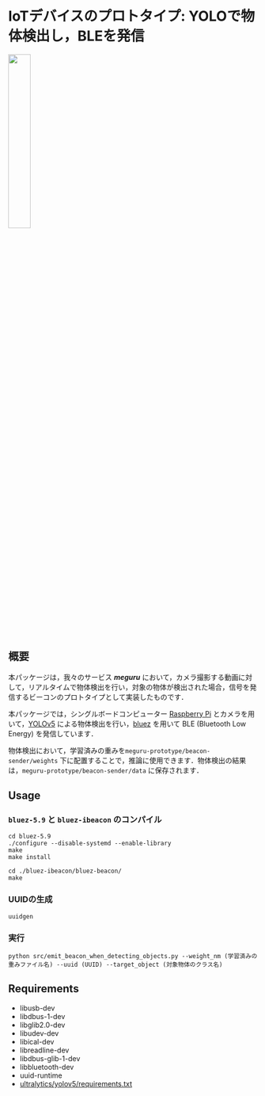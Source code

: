 # IoTデバイスのプロトタイプ: YOLOで物体検出し，BLEを発信
<img src="https://user-images.githubusercontent.com/88654010/222055330-ec3cc10c-34d2-491b-be61-d2f5394c4043.jpg" width="30%">

## 概要
本パッケージは，我々のサービス ___meguru___ において，カメラ撮影する動画に対して，リアルタイムで物体検出を行い，対象の物体が検出された場合，信号を発信するビーコンのプロトタイプとして実装したものです．

本パッケージでは，シングルボードコンピューター [Raspberry Pi](https://www.raspberrypi.com/) とカメラを用いて，[YOLOv5](https://github.com/ultralytics/yolov5) による物体検出を行い，[bluez](http://www.bluez.org/) を用いて BLE (Bluetooth Low Energy) を発信しています．

物体検出において，学習済みの重みを`meguru-prototype/beacon-sender/weights` 下に配置することで，推論に使用できます．物体検出の結果は，`meguru-prototype/beacon-sender/data` に保存されます．

## Usage
### `bluez-5.9` と `bluez-ibeacon` のコンパイル
```
cd bluez-5.9
./configure --disable-systemd --enable-library
make
make install
```

```
cd ./bluez-ibeacon/bluez-beacon/
make
```

### UUIDの生成
```
uuidgen
```

### 実行
```
python src/emit_beacon_when_detecting_objects.py --weight_nm (学習済みの重みファイル名) --uuid (UUID) --target_object (対象物体のクラス名)
```

## Requirements
- libusb-dev
- libdbus-1-dev
- libglib2.0-dev
- libudev-dev
- libical-dev
- libreadline-dev
- libdbus-glib-1-dev
- libbluetooth-dev
- uuid-runtime
- [ultralytics/yolov5/requirements.txt](https://github.com/ultralytics/yolov5/blob/master/requirements.txt)

